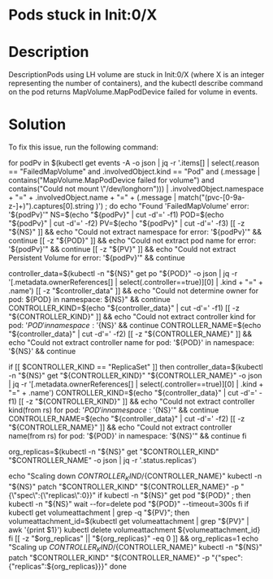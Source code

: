 ﻿# Pods stuck in Init:0/X

# Description

DescriptionPods using LH volume are stuck in Init:0/X (where X is an integer representing the number of containers), and the kubectl describe command on the pod returns MapVolume.MapPodDevice failed for volume in events.

# Solution

To fix this issue, run the following command:

for podPv in $(kubectl get events -A -o json | jq -r '.items[] | select(.reason == "FailedMapVolume" and .involvedObject.kind == "Pod" and (.message | contains("MapVolume.MapPodDevice failed for volume") and contains("Could not mount \"/dev/longhorn"))) | .involvedObject.namespace + "=" + .involvedObject.name + "=" + (.message | match("(pvc-[0-9a-z-]+)").captures[0].string )') ; do 
  echo "Found 'FailedMapVolume' error: '${podPv}'"
  NS=$(echo "${podPv}" | cut -d'=' -f1)
  POD=$(echo "${podPv}" | cut -d'=' -f2)
  PV=$(echo "${podPv}" | cut -d'=' -f3)
  [[ -z "${NS}" ]] && echo "Could not extract namespace for error: '${podPv}'" && continue
  [[ -z "${POD}" ]] && echo "Could not extract pod name for error: '${podPv}'" && continue
  [[ -z "${PV}" ]] && echo "Could not extract Persistent Volume for error: '${podPv}'" && continue

  controller_data=$(kubectl -n "${NS}" get po "${POD}" -o json | jq -r '[.metadata.ownerReferences[] | select(.controller==true)][0] | .kind + "=" + .name')
  [[ -z "$controller_data" ]] && echo "Could not determine owner for pod: ${POD} in namespace: ${NS}" && continue
  CONTROLLER_KIND=$(echo "${controller_data}" | cut -d'=' -f1)
  [[ -z "${CONTROLLER_KIND}" ]] && echo "Could not extract controller kind for pod: '${POD}' in namespace: '${NS}' && continue
  CONTROLLER_NAME=$(echo "${controller_data}" | cut -d'=' -f2)
  [[ -z "${CONTROLLER_NAME}" ]] && echo "Could not extract controller name for pod: '${POD}' in namespace: '${NS}' && continue

  if [[ $CONTROLLER_KIND == "ReplicaSet" ]]
  then
    controller_data=$(kubectl  -n "${NS}" get "${CONTROLLER_KIND}" "${CONTROLLER_NAME}" -o json | jq -r '[.metadata.ownerReferences[] | select(.controller==true)][0] | .kind + "=" + .name')
    CONTROLLER_KIND=$(echo "${controller_data}" | cut -d'=' -f1)
    [[ -z "${CONTROLLER_KIND}" ]] && echo "Could not extract controller kind(from rs) for pod: '${POD}' in namespace: '${NS}'" && continue
    CONTROLLER_NAME=$(echo "${controller_data}" | cut -d'=' -f2)
    [[ -z "${CONTROLLER_NAME}" ]] && echo "Could not extract controller name(from rs) for pod: '${POD}' in namespace: '${NS}'" && continue
  fi

  org_replicas=$(kubectl -n "${NS}" get "$CONTROLLER_KIND" "$CONTROLLER_NAME" -o json | jq -r '.status.replicas')

  echo "Scaling down ${CONTROLLER_KIND}/${CONTROLLER_NAME}"
  kubectl -n "${NS}" patch "$CONTROLLER_KIND" "${CONTROLLER_NAME}" -p "{\"spec\":{\"replicas\":0}}"
  if kubectl -n "${NS}" get pod  "${POD}" ; then
    kubectl -n "${NS}" wait --for=delete pod "${POD}" --timeout=300s
  fi
  if kubectl get volumeattachment | grep -q "${PV}"; then
    volumeattachment_id=$(kubectl get volumeattachment | grep  "${PV}" | awk '{print $1}')
    kubectl delete volumeattachment ${volumeattachment_id}
  fi
  [[ -z "$org_replicas" || "${org_replicas}" -eq 0 ]] && org_replicas=1
  echo "Scaling up ${CONTROLLER_KIND}/${CONTROLLER_NAME}"
  kubectl -n "${NS}" patch "$CONTROLLER_KIND" "${CONTROLLER_NAME}" -p "{\"spec\":{\"replicas\":${org_replicas}}}"
done

